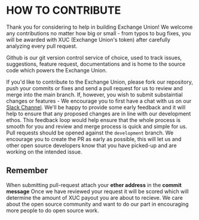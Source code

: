 <h1> HOW TO CONTRIBUTE </h1>

Thank you for considering to help in building Exchange Union! We welcome any contributions no matter how big or small - from typos to bug fixes, you will be awarded with XUC (Exchange Union's token) after carefully analyzing every pull request. 

Github is our git version control service of choice, used to track issues, suggestions, feature request, documentations and is home to the source code which powers the Exchange Union. 

If you'd like to contribute to the Exchange Union, please fork our repository, push your commits or fixes and send a pull
request for us to review and merge into the main branch. If, however, you wish to submit substaintial changes or features -
We encourage you to first have a chat with us on our [Slack Channel](https://exchangeunion.slack.com/).
We'll be happy to provide some early feedback and it will help to ensure that any proposed changes are in line with our development ethos.
This feedback loop would help ensure that the whole process is smooth for you and review and merge process is quick and simple for us.
Pull requests should be opened against the `development` branch. 
We encourage you to create the PR as early as possible, this will let us and other open source developers know
that you have picked-up and are working on the intended issue.  

<h2> Remember </h2>

When submitting pull-request attach your <b>ether address</b> in the <b>commit message</b> Once we have reviewed your request it will be scored which will determine the amount of XUC payout you are about to recieve. We care about the open source community and want to do our part in encouraging more people to do open source work.
